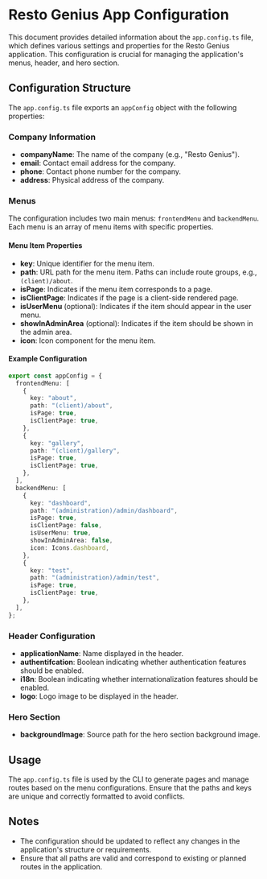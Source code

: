 # Resto Genius App Configuration

This document provides detailed information about the `app.config.ts` file, which defines various settings and properties for the Resto Genius application. This configuration is crucial for managing the application's menus, header, and hero section.

## Configuration Structure

The `app.config.ts` file exports an `appConfig` object with the following properties:

### Company Information

- **companyName**: The name of the company (e.g., "Resto Genius").
- **email**: Contact email address for the company.
- **phone**: Contact phone number for the company.
- **address**: Physical address of the company.

### Menus

The configuration includes two main menus: `frontendMenu` and `backendMenu`. Each menu is an array of menu items with specific properties.

#### Menu Item Properties

- **key**: Unique identifier for the menu item.
- **path**: URL path for the menu item. Paths can include route groups, e.g., `(client)/about`.
- **isPage**: Indicates if the menu item corresponds to a page.
- **isClientPage**: Indicates if the page is a client-side rendered page.
- **isUserMenu** (optional): Indicates if the item should appear in the user menu.
- **showInAdminArea** (optional): Indicates if the item should be shown in the admin area.
- **icon**: Icon component for the menu item.

#### Example Configuration

```typescript
export const appConfig = {
  frontendMenu: [
    {
      key: "about",
      path: "(client)/about",
      isPage: true,
      isClientPage: true,
    },
    {
      key: "gallery",
      path: "(client)/gallery",
      isPage: true,
      isClientPage: true,
    },
  ],
  backendMenu: [
    {
      key: "dashboard",
      path: "(administration)/admin/dashboard",
      isPage: true,
      isClientPage: false,
      isUserMenu: true,
      showInAdminArea: false,
      icon: Icons.dashboard,
    },
    {
      key: "test",
      path: "(administration)/admin/test",
      isPage: true,
      isClientPage: true,
    },
  ],
};
```

### Header Configuration

- **applicationName**: Name displayed in the header.
- **authentifcation**: Boolean indicating whether authentication features should be enabled.
- **i18n**: Boolean indicating whether internationalization features should be enabled.
- **logo**: Logo image to be displayed in the header.

### Hero Section

- **backgroundImage**: Source path for the hero section background image.

## Usage

The `app.config.ts` file is used by the CLI to generate pages and manage routes based on the menu configurations. Ensure that the paths and keys are unique and correctly formatted to avoid conflicts.

## Notes

- The configuration should be updated to reflect any changes in the application's structure or requirements.
- Ensure that all paths are valid and correspond to existing or planned routes in the application.
